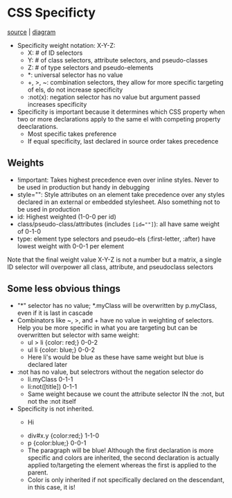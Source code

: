 # CSS Specificty
[source](http://www.standardista.com/css3/css-specificity/) | [diagram](http://www.standardista.com/wp-content/uploads/2012/01/specificity3.pdf)
* Specificity weight notation: X-Y-Z:
    - X: # of ID selectors
    - Y: # of class selectors, attribute selectors, and pseudo-classes
    - Z: # of type selectors and pseudo-elements
    - *: universal selector has no value
    - +, >, ~: combination selectors, they allow for more specific targeting of els, do not increase specificity
    - :not(x): negation selector has no value but argument passed increases specificity
* Specificity is important because it determines which CSS property when two or more declarations apply to the same el with competing property deeclarations.
    - Most specific takes preference
    - If equal specificity, last declared in source order takes precedence

## Weights
* !important: Takes highest precedence even over inline styles. Never to be used in production but handy in debugging
* style="": Style attributes on an element take precedence over any styles declared in an external or embedded stylesheet. Also something not to be used in production
* id: Highest weighted (1-0-0 per id)
* class/pseudo-class/attributes (includes `[id=""]`): all have same weight of 0-1-0
* type: element type selectors and pseudo-els (:first-letter, :after) have lowest weight with 0-0-1 per element

Note that the final weight value X-Y-Z is not a number but a matrix, a single ID selector will overpower all class, attribute, and pseudoclass selectors

## Some less obvious things
* "*" selector has no value; *.myClass will be overwritten by p.myClass, even if it is last in cascade
* Combinators like ~, >, and + have no value in weighting of selectors. Help you be more specific in what you are targeting  but can be overwritten but selector with same weight:
    - ul > li {color: red;} 0-0-2
    - ul li {color: blue;} 0-0-2
    - Here li's would be blue as these have same weight but blue is declared later
* :not has no value, but selectrors without the negation selector do
    - li.myClass 0-1-1
    - li:not([title]) 0-1-1
    - Same weight because we count the attribute selector IN the :not, but not the :not itself
* Specificity is not inherited.
    - <div id="x" class="y"><p>Hi</p></div>
    - div#x.y {color:red;} 1-1-0
    - p {color:blue;} 0-0-1
    - The paragraph will be blue! Although the first declaration is more specific and colors are inherited, the second declaration is actually applied to/targeting the element whereas the first is applied to the parent.
    - Color is only inherited if not specifically declared on the descendant, in this case, it is!